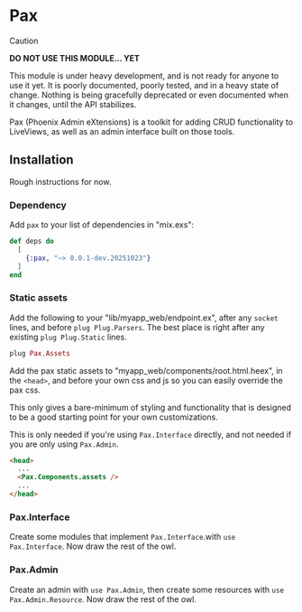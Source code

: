 # Pax

> [!CAUTION]
> **DO NOT USE THIS MODULE... YET**
> 
> This module is under heavy development, and is not ready for anyone to use it yet. It is poorly documented, poorly
> tested, and in a heavy state of change. Nothing is being gracefully deprecated or even documented when it changes,
> until the API stabilizes.

Pax (Phoenix Admin eXtensions) is a toolkit for adding CRUD functionality to LiveViews, as well as
an admin interface built on those tools.

## Installation

Rough instructions for now.

### Dependency

Add `pax` to your list of dependencies in "mix.exs":

```elixir
def deps do
  [
    {:pax, "~> 0.0.1-dev.20251023"}
  ]
end
```

### Static assets

Add the following to your "lib/myapp_web/endpoint.ex", after any `socket` lines, and before
`plug Plug.Parsers`. The best place is right after any existing `plug Plug.Static` lines.

```elixir
plug Pax.Assets
```

Add the pax static assets to "myapp_web/components/root.html.heex", in the `<head>`, and before your own css and js
so you can easily override the pax css.

This only gives a bare-minimum of styling and functionality that is designed to be a good starting point for your own
customizations.

This is only needed if you're using `Pax.Interface` directly, and not needed if you are only using `Pax.Admin`.

```html
<head>
  ...
  <Pax.Components.assets />
  ...
</head>
```

### Pax.Interface

Create some modules that implement `Pax.Interface`.with `use Pax.Interface`. Now draw the rest of the owl.

### Pax.Admin

Create an admin with `use Pax.Admin`, then create some resources with `use Pax.Admin.Resource`. Now draw the rest of the owl.
